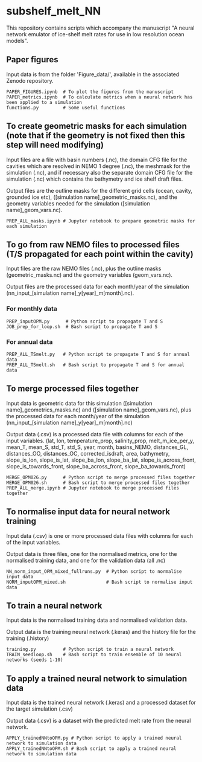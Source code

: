 # subshelf_melt_NN
This repository contains scripts which accompany the manuscript "A neural network emulator of ice-shelf melt rates for use in low resolution ocean models". 

##
##

## Paper figures 

Input data is from the folder 'Figure_data/', available in the associated Zenodo repository.

```
PAPER_FIGURES.ipynb  # To plot the figures from the manuscript 
PAPER_metrics.ipynb  # To calculate metrics when a neural network has been applied to a simulation
functions.py         # Some useful functions 
```

##
## 


## To create geometric masks for each simulation (note that if the geometry is not fixed then this step will need modifying)

Input files are a file with basin numbers (.nc), the domain CFG file for the cavities which are resolved in NEMO 1 degree (.nc), the meshmask for the simulation (.nc), and if necessary also the separate domain CFG file for the simulation (.nc) which contains the bathymetry and ice shelf draft files. 

Output files are the outline masks for the different grid cells (ocean, cavity, grounded ice etc), (\[simulation name\]\_geometric\_masks.nc), and the geometry variables needed for the simulation (\[simulation name\]\_geom\_vars.nc).

```
PREP_ALL_masks.ipynb # Jupyter notebook to prepare geometric masks for each simulation
```

## To go from raw NEMO files to processed files (T/S propagated for each point within the cavity) 

Input files are the raw NEMO files (.nc), plus the outline masks (geometric_masks.nc) and the geometry variables (geom_vars.nc).

Output files are the processed data for each month/year of the simulation (nn\_input\_\[simulation name\]\_y\[year\]\_m\[month\].nc). 

### For monthly data 
```
PREP_inputOPM.py      # Python script to propagate T and S
JOB_prep_for_loop.sh  # Bash script to propagate T and S 
```
### For annual data 
```
PREP_ALL_TSmelt.py   # Python script to propagate T and S for annual data 
PREP_ALL_TSmelt.sh   # Bash script to propagate T and S for annual data
```

## To merge processed files together 

Input data is geometric data for this simulation (\[simulation name\]\_geometrics\_masks.nc) and (\[simulation name\]\_geom\_vars.nc), plus the processed data for each month/year of the simulation (nn\_input\_\[simulation name\]\_y\[year\]\_m\[month\].nc)

Output data (.csv) is a processed data file with columns for each of the input variables. 
(lat, lon, temperature_prop, salinity_prop, melt_m_ice_per_y, mean_T, mean_S, std_T, std_S, year, month, basins_NEMO, distances_GL, distances_OO, distances_OC, corrected_isdraft, area, bathymetry, slope_is_lon, slope_is_lat, slope_ba_lon, slope_ba_lat, slope_is_across_front, slope_is_towards_front, slope_ba_across_front, slope_ba_towards_front) 

```
MERGE_OPM026.py      # Python script to merge processed files together 
MERGE_OPM026.sh      # Bash script to merge processed files together
PREP_ALL_merge.ipynb # Jupyter notebook to merge processed files together 
```

## To normalise input data for neural network training

Input data (.csv) is one or more processed data files with columns for each of the input variables. 

Output data is three files, one for the normalised metrics, one for the normalised training data, and one for the validation data (all .nc) 

```
NN_norm_input_OPM_mixed_fullruns.py  # Python script to normalise input data 
NORM_inputOPM_mixed.sh               # Bash script to normalise input data 
```

## To train a neural network 

Input data is the normalised training data and normalised validation data. 

Output data is the training neural network (.keras) and the history file for the training (.history)

```
training.py          # Python script to train a neural network
TRAIN_seedloop.sh    # Bash script to train ensemble of 10 neural networks (seeds 1-10)
```

## To apply a trained neural network to simulation data 

Input data is the trained neural network (.keras) and a processed dataset for the target simulation (.csv)

Output data (.csv) is a dataset with the predicted melt rate from the neural network. 

```
APPLY_trainedNNtoOPM.py # Python script to apply a trained neural network to simulation data 
APPLY_trainedNNtoOPM.sh # Bash script to apply a trained neural network to simulation data 
```
